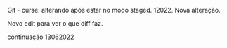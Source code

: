 Git - curse:
alterando após estar no modo staged.
12022.
Nova alteração.

Novo edit para ver o que diff faz.

continuação 13062022


